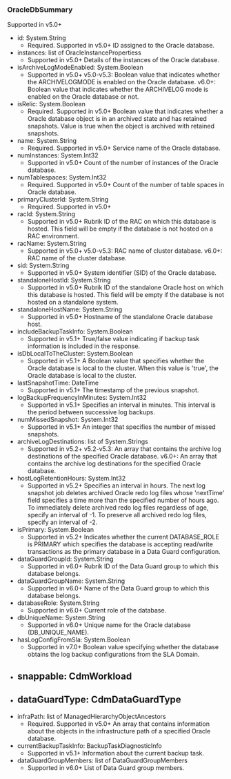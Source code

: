 ### OracleDbSummary
Supported in v5.0+

- id: System.String
  - Required. Supported in v5.0+
  ID assigned to the Oracle database.
- instances: list of OracleInstancePropertiess
  - Supported in v5.0+
  Details of the instances of the Oracle database.
- isArchiveLogModeEnabled: System.Boolean
  - Supported in v5.0+
  v5.0-v5.3: Boolean value that indicates whether the ARCHIVELOGMODE is enabled on the Oracle database.
  v6.0+: Boolean value that indicates whether the ARCHIVELOG mode is enabled on the Oracle database or not.
- isRelic: System.Boolean
  - Required. Supported in v5.0+
  Boolean value that indicates whether a Oracle database object is in an archived state and has retained snapshots. Value is true when the object is archived with retained snapshots.
- name: System.String
  - Required. Supported in v5.0+
  Service name of the Oracle database.
- numInstances: System.Int32
  - Supported in v5.0+
  Count of the number of instances of the Oracle database.
- numTablespaces: System.Int32
  - Required. Supported in v5.0+
  Count of the number of table spaces in Oracle database.
- primaryClusterId: System.String
  - Required. Supported in v5.0+
- racId: System.String
  - Supported in v5.0+
  Rubrik ID of the RAC on which this database is hosted. This field will be empty if the database is not hosted on a RAC environment.
- racName: System.String
  - Supported in v5.0+
  v5.0-v5.3: RAC name of cluster database.
  v6.0+: RAC name of the cluster database.
- sid: System.String
  - Supported in v5.0+
  System identifier (SID) of the Oracle database.
- standaloneHostId: System.String
  - Supported in v5.0+
  Rubrik ID of the standalone Oracle host on which this database is hosted. This field will be empty if the database is not hosted on a standalone system.
- standaloneHostName: System.String
  - Supported in v5.0+
  Hostname of the standalone Oracle database host.
- includeBackupTaskInfo: System.Boolean
  - Supported in v5.1+
  True/false value indicating if backup task information is included in the response.
- isDbLocalToTheCluster: System.Boolean
  - Supported in v5.1+
  A Boolean value that specifies whether the Oracle database is local to the cluster. When this value is 'true', the Oracle database is local to the cluster.
- lastSnapshotTime: DateTime
  - Supported in v5.1+
  The timestamp of the previous snapshot.
- logBackupFrequencyInMinutes: System.Int32
  - Supported in v5.1+
  Specifies an interval in minutes. This interval is the period between successive log backups.
- numMissedSnapshot: System.Int32
  - Supported in v5.1+
  An integer that specifies the number of missed snapshots.
- archiveLogDestinations: list of System.Strings
  - Supported in v5.2+
  v5.2-v5.3: An array that contains the archive log destinations of the specified Oracle database.
  v6.0+: An array that contains the archive log destinations for the specified Oracle database.
- hostLogRetentionHours: System.Int32
  - Supported in v5.2+
  Specifies an interval in hours. The next log snapshot job deletes archived Oracle redo log files whose 'nextTime' field specifies a time more than the specified number of hours ago. To immediately delete archived redo log files regardless of age, specify an interval of -1. To preserve all archived redo log files, specify an interval of -2.
- isPrimary: System.Boolean
  - Supported in v5.2+
  Indicates whether the current DATABASE_ROLE is PRIMARY which specifies the database is accepting read/write transactions as the primary database in a Data Guard configuration.
- dataGuardGroupId: System.String
  - Supported in v6.0+
  Rubrik ID of the Data Guard group to which this database belongs.
- dataGuardGroupName: System.String
  - Supported in v6.0+
  Name of the Data Guard group to which this database belongs.
- databaseRole: System.String
  - Supported in v6.0+
  Current role of the database.
- dbUniqueName: System.String
  - Supported in v6.0+
  Unique name for the Oracle database (DB_UNIQUE_NAME).
- hasLogConfigFromSla: System.Boolean
  - Supported in v7.0+
  Boolean value specifying whether the database obtains the log backup configurations from the SLA Domain.
- snappable: CdmWorkload
  - 
- dataGuardType: CdmDataGuardType
  - 
- infraPath: list of ManagedHierarchyObjectAncestors
  - Required. Supported in v5.0+
  An array that contains information about the objects in the infrastructure path of a specified Oracle database.
- currentBackupTaskInfo: BackupTaskDiagnosticInfo
  - Supported in v5.1+
  Information about the current backup task.
- dataGuardGroupMembers: list of DataGuardGroupMembers
  - Supported in v6.0+
  List of Data Guard group members.
